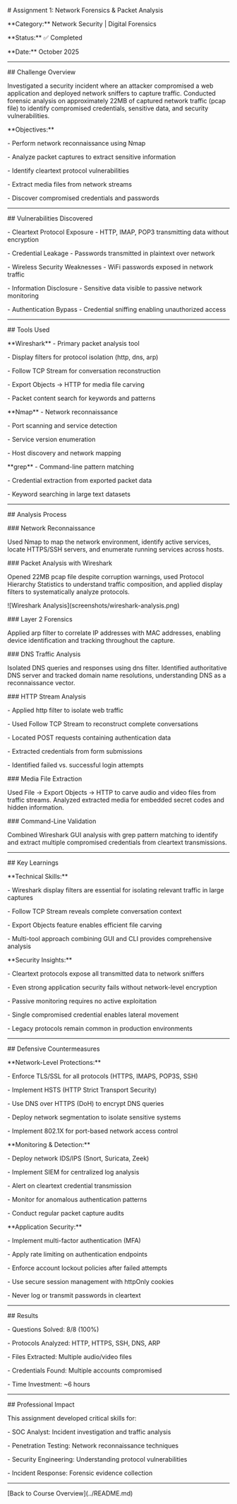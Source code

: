 \# Assignment 1: Network Forensics \& Packet Analysis



\*\*Category:\*\* Network Security | Digital Forensics  

\*\*Status:\*\* ✅ Completed  

\*\*Date:\*\* October 2025



---



\## Challenge Overview



Investigated a security incident where an attacker compromised a web application and deployed network sniffers to capture traffic. Conducted forensic analysis on approximately 22MB of captured network traffic (pcap file) to identify compromised credentials, sensitive data, and security vulnerabilities.



\*\*Objectives:\*\*

\- Perform network reconnaissance using Nmap

\- Analyze packet captures to extract sensitive information

\- Identify cleartext protocol vulnerabilities

\- Extract media files from network streams

\- Discover compromised credentials and passwords



---



\## Vulnerabilities Discovered



\- Cleartext Protocol Exposure - HTTP, IMAP, POP3 transmitting data without encryption

\- Credential Leakage - Passwords transmitted in plaintext over network

\- Wireless Security Weaknesses - WiFi passwords exposed in network traffic

\- Information Disclosure - Sensitive data visible to passive network monitoring

\- Authentication Bypass - Credential sniffing enabling unauthorized access



---



\## Tools Used



\*\*Wireshark\*\* - Primary packet analysis tool

\- Display filters for protocol isolation (http, dns, arp)

\- Follow TCP Stream for conversation reconstruction

\- Export Objects → HTTP for media file carving

\- Packet content search for keywords and patterns



\*\*Nmap\*\* - Network reconnaissance

\- Port scanning and service detection

\- Service version enumeration

\- Host discovery and network mapping



\*\*grep\*\* - Command-line pattern matching

\- Credential extraction from exported packet data

\- Keyword searching in large text datasets



---



\## Analysis Process



\### Network Reconnaissance



Used Nmap to map the network environment, identify active services, locate HTTPS/SSH servers, and enumerate running services across hosts.



\### Packet Analysis with Wireshark



Opened 22MB pcap file despite corruption warnings, used Protocol Hierarchy Statistics to understand traffic composition, and applied display filters to systematically analyze protocols.



!\[Wireshark Analysis](screenshots/wireshark-analysis.png)



\### Layer 2 Forensics



Applied arp filter to correlate IP addresses with MAC addresses, enabling device identification and tracking throughout the capture.



\### DNS Traffic Analysis



Isolated DNS queries and responses using dns filter. Identified authoritative DNS server and tracked domain name resolutions, understanding DNS as a reconnaissance vector.



\### HTTP Stream Analysis



\- Applied http filter to isolate web traffic

\- Used Follow TCP Stream to reconstruct complete conversations

\- Located POST requests containing authentication data

\- Extracted credentials from form submissions

\- Identified failed vs. successful login attempts



\### Media File Extraction



Used File → Export Objects → HTTP to carve audio and video files from traffic streams. Analyzed extracted media for embedded secret codes and hidden information.



\### Command-Line Validation



Combined Wireshark GUI analysis with grep pattern matching to identify and extract multiple compromised credentials from cleartext transmissions.



---



\## Key Learnings



\*\*Technical Skills:\*\*

\- Wireshark display filters are essential for isolating relevant traffic in large captures

\- Follow TCP Stream reveals complete conversation context

\- Export Objects feature enables efficient file carving

\- Multi-tool approach combining GUI and CLI provides comprehensive analysis



\*\*Security Insights:\*\*

\- Cleartext protocols expose all transmitted data to network sniffers

\- Even strong application security fails without network-level encryption

\- Passive monitoring requires no active exploitation

\- Single compromised credential enables lateral movement

\- Legacy protocols remain common in production environments



---



\## Defensive Countermeasures



\*\*Network-Level Protections:\*\*

\- Enforce TLS/SSL for all protocols (HTTPS, IMAPS, POP3S, SSH)

\- Implement HSTS (HTTP Strict Transport Security)

\- Use DNS over HTTPS (DoH) to encrypt DNS queries

\- Deploy network segmentation to isolate sensitive systems

\- Implement 802.1X for port-based network access control



\*\*Monitoring \& Detection:\*\*

\- Deploy network IDS/IPS (Snort, Suricata, Zeek)

\- Implement SIEM for centralized log analysis

\- Alert on cleartext credential transmission

\- Monitor for anomalous authentication patterns

\- Conduct regular packet capture audits



\*\*Application Security:\*\*

\- Implement multi-factor authentication (MFA)

\- Apply rate limiting on authentication endpoints

\- Enforce account lockout policies after failed attempts

\- Use secure session management with httpOnly cookies

\- Never log or transmit passwords in cleartext



---



\## Results



\- Questions Solved: 8/8 (100%)

\- Protocols Analyzed: HTTP, HTTPS, SSH, DNS, ARP

\- Files Extracted: Multiple audio/video files

\- Credentials Found: Multiple accounts compromised

\- Time Investment: ~6 hours



---



\## Professional Impact



This assignment developed critical skills for:

\- SOC Analyst: Incident investigation and traffic analysis

\- Penetration Testing: Network reconnaissance techniques

\- Security Engineering: Understanding protocol vulnerabilities

\- Incident Response: Forensic evidence collection



---



\[Back to Course Overview](../README.md)

